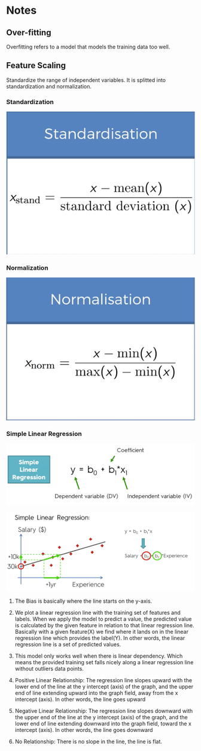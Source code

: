 # Notes

## Over-fitting
Overfitting refers to a model that models the training data too well.

## Feature Scaling
Standardize the range of independent variables. It is splitted into standardization and normalization.

### Standardization
![Standardization](resource/standardization.png)

### Normalization
![Normalization](resource/normalization.png)

### Simple Linear Regression

![SimpleLinearRegressionEquation](resource/simple-linear-regression.png)

![salary-linear-regression](resource/salary-linear-regression.png)
1. The Bias is basically where the line starts on the y-axis.

2. We plot a linear regression line with the training set of features and labels. When we apply the model to predict a value, the predicted value is calculated by the given feature in relation to that linear regression line. Basically with a given feature(X) we find where it lands on in the linear regression line which provides the label(Y). In other words, the linear regression line is a set of predicted values.

3. This model only works well when there is linear dependency. Which means the provided training set falls nicely along a linear regression line without outliers data points.

4. Positive Linear Relationship: The regression line slopes upward with the lower end of the line at the y intercept (axis) of the graph, and the upper end of line extending upward into the graph field, away from the x intercept (axis). In other words, the line goes upward

5. Negative Linear Relationship: The regression line slopes downward with the upper end of the line at the y intercept (axis) of the graph, and the lower end of line extending downward into the graph field, toward the x intercept (axis). In other words, the line goes downward 

6. No Relationship: There is no slope in the line, the line is flat.
